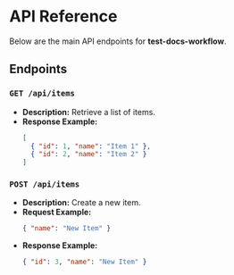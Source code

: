 # API Reference

Below are the main API endpoints for **test-docs-workflow**.

## Endpoints

### `GET /api/items`
- **Description:** Retrieve a list of items.
- **Response Example:**
  ```json
  [
    { "id": 1, "name": "Item 1" },
    { "id": 2, "name": "Item 2" }
  ]
  ```

### `POST /api/items`
- **Description:** Create a new item.
- **Request Example:**
  ```json
  { "name": "New Item" }
  ```
- **Response Example:**
  ```json
  { "id": 3, "name": "New Item" }
  ``` 